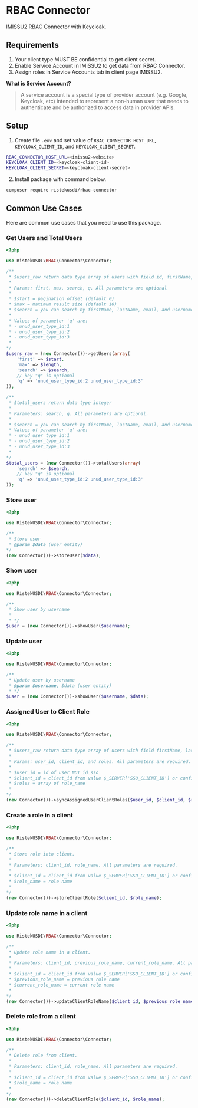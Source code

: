 # RBAC Connector

IMISSU2 RBAC Connector with Keycloak.

## Requirements

1. Your client type MUST BE confidential to get client secret.
2. Enable Service Account in IMISSU2 to get data from RBAC Connector.
3. Assign roles in Service Accounts tab in client page IMISSU2.

**What is Service Account?**

> A service account is a special type of provider account (e.g. Google, Keycloak, etc) intended to represent a non-human user that needs to authenticate and be authorized to access data in provider APIs. 

## Setup

1. Create file `.env` and set value of `RBAC_CONNECTOR_HOST_URL`, `KEYCLOAK_CLIENT_ID`, and  `KEYCLOAK_CLIENT_SECRET`.

```bash
RBAC_CONNECTOR_HOST_URL=<imissu2-website>
KEYCLOAK_CLIENT_ID=<keycloak-client-id>
KEYCLOAK_CLIENT_SECRET=<keycloak-client-secret>
```

2. Install package with command below.

```bash
composer require ristekusdi/rbac-connector
```

## Common Use Cases

Here are common use cases that you need to use this package.

### Get Users and Total Users

```php
<?php

use RistekUSDI\RBAC\Connector\Connector;

/**
 * $users_raw return data type array of users with field id, firstName, lastName, email, username, and attributes.
 * 
 * Params: first, max, search, q. All parameters are optional
 * 
 * $start = pagination offset (default 0)
 * $max = maximum result size (default 10)
 * $search = you can search by firstName, lastName, email, and username
 * 
 * Values of parameter 'q' are:
 * - unud_user_type_id:1
 * - unud_user_type_id:2
 * - unud_user_type_id:3
 *
*/
$users_raw = (new Connector())->getUsers(array(
    'first' => $start,
    'max' => $length,
    'search' => $search,
    // key "q" is optional
    'q' => 'unud_user_type_id:2 unud_user_type_id:3'
));

/**
 * $total_users return data type integer
 * 
 * Parameters: search, q. All parameters are optional.
 * 
 * $search = you can search by firstName, lastName, email, and username
 * Values of parameter 'q' are:
 * - unud_user_type_id:1
 * - unud_user_type_id:2
 * - unud_user_type_id:3
 * 
*/
$total_users = (new Connector())->totalUsers(array(
    'search' => $search,
    // key "q" is optional
    'q' => 'unud_user_type_id:2 unud_user_type_id:3'
));
```

### Store user

```php
<?php

use RistekUSDI\RBAC\Connector\Connector;

/**
 * Store user
 * @param $data (user entity)
*/
(new Connector())->storeUser($data);
```

### Show user

```php
<?php

use RistekUSDI\RBAC\Connector\Connector;

/**
 * Show user by username
 * 
 * */
$user = (new Connector())->showUser($username);
```

### Update user

```php
<?php

use RistekUSDI\RBAC\Connector\Connector;

/**
 * Update user by username
 * @param $username, $data (user entity)
 * */
$user = (new Connector())->showUser($username, $data);
```

### Assigned User to Client Role

```php
<?php

use RistekUSDI\RBAC\Connector\Connector;

/**
 * $users_raw return data type array of users with field firstName, lastName, email, username, and attributes.
 * 
 * Params: user_id, client_id, and roles. All parameters are required.
 * 
 * $user_id = id of user NOT id_sso
 * $client_id = client_id from value $_SERVER['SSO_CLIENT_ID'] or config('sso.client_id')
 * $roles = array of role_name
 * 
*/
(new Connector())->syncAssignedUserClientRoles($user_id, $client_id, $roles);
```

### Create a role in a client

```php
<?php

use RistekUSDI\RBAC\Connector\Connector;

/**
 * Store role into client.
 * 
 * Parameters: client_id, role_name. All parameters are required.
 * 
 * $client_id = client_id from value $_SERVER['SSO_CLIENT_ID'] or config('sso.client_id')
 * $role_name = role name
 *
*/
(new Connector())->storeClientRole($client_id, $role_name);
```

### Update role name in a client

```php
<?php

use RistekUSDI\RBAC\Connector\Connector;

/**
 * Update role name in a client.
 * 
 * Parameters: client_id, previous_role_name, current_role_name. All parameters are required.
 * 
 * $client_id = client_id from value $_SERVER['SSO_CLIENT_ID'] or config('sso.client_id')
 * $previous_role_name = previous role name
 * $current_role_name = current role name
 *
*/
(new Connector())->updateClientRoleName($client_id, $previous_role_name, $current_role_name);
```

### Delete role from a client

```php
<?php

use RistekUSDI\RBAC\Connector\Connector;

/**
 * Delete role from client.
 * 
 * Parameters: client_id, role_name. All parameters are required.
 * 
 * $client_id = client_id from value $_SERVER['SSO_CLIENT_ID'] or config('sso.client_id')
 * $role_name = role name
 *
*/
(new Connector())->deleteClientRole($client_id, $role_name);
```